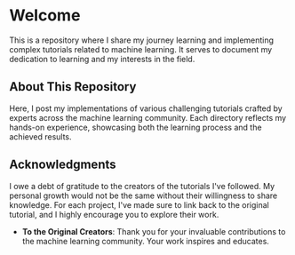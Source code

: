 # Welcome

This is a repository where I share my journey learning and implementing complex tutorials related to machine learning. It serves to document my dedication to learning and my interests in the field.


## About This Repository

Here, I post my implementations of various challenging tutorials crafted by experts across the machine learning community. Each directory reflects my hands-on experience, showcasing both the learning process and the achieved results.


## Acknowledgments

I owe a debt of gratitude to the creators of the tutorials I've followed. My personal growth would not be the same without their willingness to share knowledge. For each project, I've made sure to link back to the original tutorial, and I highly encourage you to explore their work.

- **To the Original Creators**: Thank you for your invaluable contributions to the machine learning community. Your work inspires and educates.
